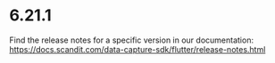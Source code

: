 
# 6.21.1

Find the release notes for a specific version in our documentation: https://docs.scandit.com/data-capture-sdk/flutter/release-notes.html
